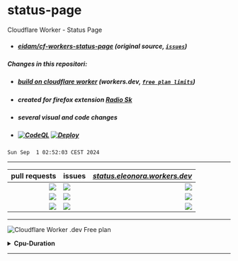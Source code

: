# status-page
Cloudflare Worker - Status Page
- ##### *[eidam/cf-workers-status-page](https://github.com/eidam/cf-workers-status-page)* (original source, [`issues`](https://github.com/eidam/cf-workers-status-page/issues))
##### Changes in this repositori:
- ##### *[build on cloudflare worker](https://workers.cloudflare.com/)* (workers.dev, [`free plan limits`](https://developers.cloudflare.com/workers/platform/limits/#worker-limits))
- ##### created for firefox extension *[Radio Sk](https://addons.mozilla.org/en-US/firefox/addon/radio-sk/)*
- ##### several visual and code changes
- ##### [![CodeQL](https://github.com/milankomaj/status-page/actions/workflows/codeql-analysis.yml/badge.svg)](https://github.com/milankomaj/status-page/actions/workflows/codeql-analysis.yml) [![Deploy](https://github.com/milankomaj/status-page/actions/workflows/deploy.yml/badge.svg)](https://github.com/milankomaj/status-page/actions/workflows/deploy.yml)

```
Sun Sep  1 02:52:03 CEST 2024
```

---
**pull requests** | **issues** | *[status.eleonora.workers.dev](https://status.eleonora.workers.dev/)*
---: | :--- | ---:
![](https://dev-badge.eleonora.workers.dev/github/PR/milankomaj/status-page?icon=github&style=flat&scale=1) | ![](https://dev-badge.eleonora.workers.dev/github/issues/milankomaj/status-page?icon=github&style=flat&scale=1)  |![](https://dev-badge.eleonora.workers.dev/metrics/requests/status/1?icon=cloudflare&style=flat&scale=1)
![](https://dev-badge.eleonora.workers.dev/github/open-PR/milankomaj/status-page?icon=github&style=flat&scale=1) | ![](https://dev-badge.eleonora.workers.dev/github/open-issues/milankomaj/status-page?icon=github&style=flat&scale=1)  |![](https://dev-badge.eleonora.workers.dev/metrics/subrequests/status/1?icon=cloudflare&style=flat&scale=1)
![](https://dev-badge.eleonora.workers.dev/github/closed-PR/milankomaj/status-page?icon=github&style=flat&scale=1) | ![](https://dev-badge.eleonora.workers.dev/github/closed-issues/milankomaj/status-page?icon=github&style=flat&scale=1)  |![](https://dev-badge.eleonora.workers.dev/metrics/errors/status/1?icon=cloudflare&style=flat&scale=1)

---

![](https://dev-badge.eleonora.workers.dev/metrics/status/status/1?icon=cloudflare&style=flat&scale=2  "Cloudflare Worker .dev Free plan")

<details><summary><strong>Cpu-Duration</strong></summary>

**Cpu:** | **Duration:**
:--- | :---
![](https://dev-badge.eleonora.workers.dev/metrics/cpuTimeP50/status/1?icon=cloudflare&style=flat&scale=1.5)  |![](https://dev-badge.eleonora.workers.dev/metrics/durationP50/status/1?icon=cloudflare&style=flat&scale=1.5)
![](https://dev-badge.eleonora.workers.dev/metrics/cpuTimeP75/status/1?icon=cloudflare&style=flat&scale=1.5)  |![](https://dev-badge.eleonora.workers.dev/metrics/durationP75/status/1?icon=cloudflare&style=flat&scale=1.5)
![](https://dev-badge.eleonora.workers.dev/metrics/cpuTimeP99/status/1?icon=cloudflare&style=flat&scale=1.5)  |![](https://dev-badge.eleonora.workers.dev/metrics/durationP99/status/1?icon=cloudflare&style=flat&scale=1.5)
![](https://dev-badge.eleonora.workers.dev/metrics/cpuTimeP999/status/1?icon=cloudflare&style=flat&scale=1.5)  |![](https://dev-badge.eleonora.workers.dev/metrics/durationP999/status/1?icon=cloudflare&style=flat&scale=1.5)
</details>

---
